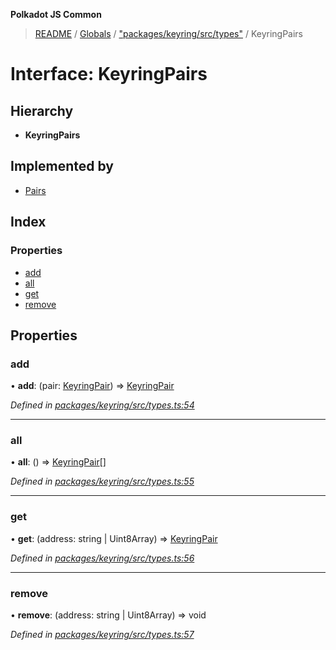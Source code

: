 **Polkadot JS Common**

> [README](../README.md) / [Globals](../globals.md) / ["packages/keyring/src/types"](../modules/_packages_keyring_src_types_.md) / KeyringPairs

# Interface: KeyringPairs

## Hierarchy

* **KeyringPairs**

## Implemented by

* [Pairs](../classes/_packages_keyring_src_pairs_.pairs.md)

## Index

### Properties

* [add](_packages_keyring_src_types_.keyringpairs.md#add)
* [all](_packages_keyring_src_types_.keyringpairs.md#all)
* [get](_packages_keyring_src_types_.keyringpairs.md#get)
* [remove](_packages_keyring_src_types_.keyringpairs.md#remove)

## Properties

### add

•  **add**: (pair: [KeyringPair](_packages_keyring_src_types_.keyringpair.md)) => [KeyringPair](_packages_keyring_src_types_.keyringpair.md)

*Defined in [packages/keyring/src/types.ts:54](https://github.com/polkadot-js/common/blob/ce964d2f/packages/keyring/src/types.ts#L54)*

___

### all

•  **all**: () => [KeyringPair](_packages_keyring_src_types_.keyringpair.md)[]

*Defined in [packages/keyring/src/types.ts:55](https://github.com/polkadot-js/common/blob/ce964d2f/packages/keyring/src/types.ts#L55)*

___

### get

•  **get**: (address: string \| Uint8Array) => [KeyringPair](_packages_keyring_src_types_.keyringpair.md)

*Defined in [packages/keyring/src/types.ts:56](https://github.com/polkadot-js/common/blob/ce964d2f/packages/keyring/src/types.ts#L56)*

___

### remove

•  **remove**: (address: string \| Uint8Array) => void

*Defined in [packages/keyring/src/types.ts:57](https://github.com/polkadot-js/common/blob/ce964d2f/packages/keyring/src/types.ts#L57)*
